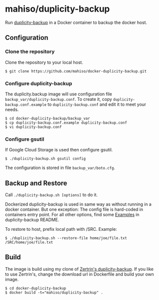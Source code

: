# mahiso/duplicity-backup

Run [duplicity-backup](https://github.com/mahiso/duplicity-backup/) in a Docker container
to backup the docker host.

## Configuration

### Clone the repository

Clone the repository to your local host.

    $ git clone https://github.com/mahiso/docker-duplicity-backup.git

### Configure duplicity-backup

The duplicity.backup image will use configuration file <code>backup_var/duplicity-backup.conf</code>. To create it,
copy <code>duplicity-backup.conf.example</code> to <code>duplicity-backup.conf</code> and edit it to meet your needs.

    $ cd docker-duplicity-backup/backup_var
    $ cp duplicity-backup.conf.example duplicity-backup.conf
    $ vi duplicity-backup.conf


### Configure gsutil

If Google Cloud Storage is used then configure gsutil.

    $ ./duplicity-backup.sh gsutil config

The configuration is stored in file <code>backup_var/boto.cfg</code>.

## Backup and Restore

Call <code>./duplicity-backup.sh [options]</code> to do it.

Dockerized duplicity-backup is used in same way as without running in a docker container. But one exception: The config file is hard-coded in containers entry point. For all other options, find some [Examples](https://github.com/mahiso/duplicity-backup#usage-examples) in duplicity-backup README.

To restore to host, prefix local path with /SRC.
Example:

    $ ./duplicity-backup.sh --restore-file home/joe/file.txt /SRC/home/joe/file.txt

## Build

The image is build using my clone of [Zertrin's duplicity-backup](https://github.com/zertrin/duplicity-backup).
If you like to use Zertrin's, change the download url in Dockerfile and build your own image.

    $ cd docker-duplicity-backup
    $ docker build -t="mahiso/duplicity-backup" .
